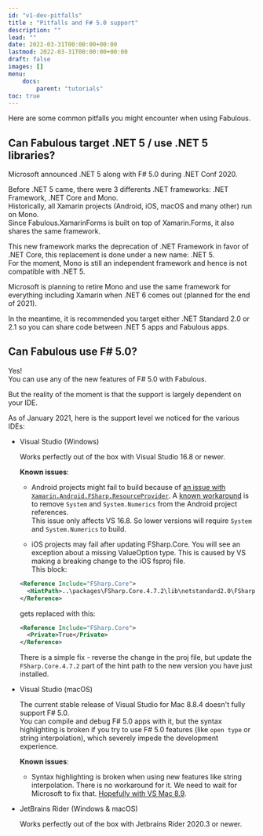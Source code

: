 ```yaml
---
id: "v1-dev-pitfalls"
title : "Pitfalls and F# 5.0 support"
description: ""
lead: ""
date: 2022-03-31T00:00:00+00:00
lastmod: 2022-03-31T00:00:00+00:00
draft: false
images: []
menu:
    docs:
        parent: "tutorials"
toc: true
---
```


Here are some common pitfalls you might encounter when using Fabulous.

## Can Fabulous target .NET 5 / use .NET 5 libraries?

Microsoft announced .NET 5 along with F# 5.0 during .NET Conf 2020.

Before .NET 5 came, there were 3 differents .NET frameworks: .NET Framework, .NET Core and Mono.  
Historically, all Xamarin projects (Android, iOS, macOS and many other) run on Mono.  
Since Fabulous.XamarinForms is built on top of Xamarin.Forms, it also shares the same framework.

This new framework marks the deprecation of .NET Framework in favor of .NET Core, this replacement is done under a new name: .NET 5.  
For the moment, Mono is still an independent framework and hence is not compatible with .NET 5.

Microsoft is planning to retire Mono and use the same framework for everything including Xamarin when .NET 6 comes out (planned for the end of 2021).

In the meantime, it is recommended you target either .NET Standard 2.0 or 2.1 so you can share code between .NET 5 apps and Fabulous apps.

## Can Fabulous use F# 5.0?

Yes!  
You can use any of the new features of F# 5.0 with Fabulous.

But the reality of the moment is that the support is largely dependent on your IDE.

As of January 2021, here is the support level we noticed for the various IDEs:

- Visual Studio (Windows)

  Works perfectly out of the box with Visual Studio 16.8 or newer.

  **Known issues**:
  - Android projects might fail to build because of [an issue with `Xamarin.Android.FSharp.ResourceProvider`](https://github.com/xamarin/Xamarin.Android.FSharp.ResourceProvider/issues/9). A [known workaround](https://github.com/fsprojects/Fabulous/issues/813#issuecomment-726210183) is to remove `System` and `System.Numerics` from the Android project references.  
  This issue only affects VS 16.8. So lower versions will require `System` and `System.Numerics` to build.

  - iOS projects may fail after updating FSharp.Core. You will see an exception about a missing ValueOption type. This is caused by VS making a breaking change to the iOS fsproj file.  
  This block:

  ```xml
  <Reference Include="FSharp.Core">
    <HintPath>..\packages\FSharp.Core.4.7.2\lib\netstandard2.0\FSharp.Core.dll</HintPath>
  </Reference>
  ```

  gets replaced with this:

  ```xml
  <Reference Include="FSharp.Core">
    <Private>True</Private>
  </Reference>
  ```
  
  There is a simple fix - reverse the change in the proj file, but update the `FSharp.Core.4.7.2` part of the hint path to the new version you have just installed.

- Visual Studio (macOS)

  The current stable release of Visual Studio for Mac 8.8.4 doesn't fully support F# 5.0.  
  You can compile and debug F# 5.0 apps with it, but the syntax highlighting is broken if you try to use F# 5.0 features (like `open type` or string interpolation), which severely impede the development experience.

  **Known issues**:
  - Syntax highlighting is broken when using new features like string interpolation. There is no workaround for it. We need to wait for Microsoft to fix that. [Hopefully with VS Mac 8.9](https://github.com/mono/mono/pull/20511#issuecomment-729212506).

- JetBrains Rider (Windows & macOS)

  Works perfectly out of the box with Jetbrains Rider 2020.3 or newer.
